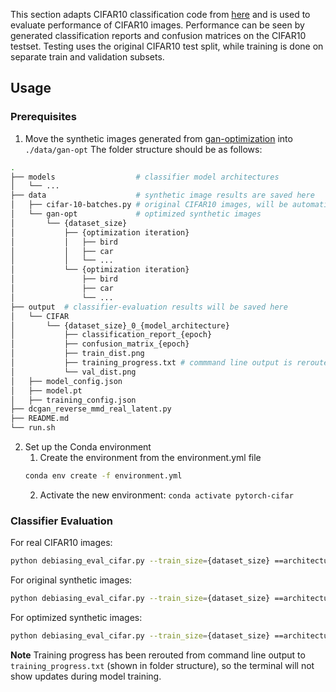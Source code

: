 This section adapts CIFAR10 classification code from [here](https://github.com/kuangliu/pytorch-cifar) and is used to evaluate performance of CIFAR10 images. Performance can be seen by generated classification reports and confusion matrices on the CIFAR10 testset. Testing uses the original CIFAR10 test split, while training is done on separate train and validation subsets.

## Usage

### Prerequisites
1. Move the synthetic images generated from [gan-optimization](../gan-optimization/) into `./data/gan-opt`
The folder structure should be as follows:
```bash
.
├── models                  # classifier model architectures
│   └── ...
├── data                    # synthetic image results are saved here
│   ├── cifar-10-batches.py # original CIFAR10 images, will be automatically downloaded when needed
│   └── gan-opt             # optimized synthetic images
│       └── {dataset_size}
│           ├── {optimization iteration}
│           │   ├── bird
│           │   ├── car
│           │   └── ...
│           └── {optimization iteration}
│               ├── bird
│               ├── car
│               └── ...
├── output  # classifier-evaluation results will be saved here
│   └── CIFAR
│       └── {dataset_size}_0_{model_architecture}
│           ├── classification_report_{epoch}
│           ├── confusion_matrix_{epoch}
│           ├── train_dist.png
│           ├── training_progress.txt # commmand line output is rerouted here
│           └── val_dist.png
│   ├── model_config.json
│   ├── model.pt
│   ├── training_config.json
├── dcgan_reverse_mmd_real_latent.py
├── README.md
└── run.sh
```

2. Set up the Conda environment
    1. Create the environment from the environment.yml file
    ```bash
    conda env create -f environment.yml
    ```
    2. Activate the new environment: `conda activate pytorch-cifar`

### Classifier Evaluation
For real CIFAR10 images:
``` bash
python debiasing_eval_cifar.py --train_size={dataset_size} ==architecture='VGG'
```

For original synthetic images:
``` bash
python debiasing_eval_cifar.py --train_size={dataset_size} ==architecture='VGG' --synthetic
```

For optimized synthetic images:
``` bash
python debiasing_eval_cifar.py --train_size={dataset_size} ==architecture='VGG' --optimized
```

**Note** Training progress has been rerouted from command line output to  `training_progress.txt` (shown in folder structure), so the terminal will not show updates during model training.
